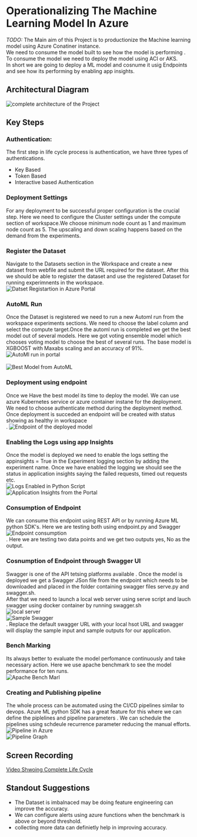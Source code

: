 


# Operationalizing The Machine Learning Model In Azure <br>

*TODO:* 
The Main aim of this Project is to productionize the Machine learning model using  Azure Conatiner instance.<br>
We need to consume the model built to see how the model is performing . To consume the model we need to deploy the model using ACI or AKS.<br>
In short we are going to deploy a ML model and cosnume it usig Endpoints and see how its performing by enabling app insights.<br>


## Architectural Diagram<br>
![complete architecture of the Project](architecture.PNG)


## Key Steps
### Authentication:
The first step in life cycle process is authentication, we have three types of authentications.<br>
- Key Based <br>
- Token Based <br>
- Interactive based Authentication <br>
### Deployment Settings <br>
For any deployment to be successful proper configuration is the crucial step. Here we need to configure the Cluster settings under the compute section of workspace.We choose minimum node count as 1 and maximum node count as 5. The upscaling and down scaling happens based on the demand from the experiments.<br>
### Register the Dataset <br>
Navigate to the Datasets section in the Workspace and create a new dataset from webfile and submit the URL required for the dataset. After this we should be able to register the dataset and use the registered Dataset for running experimnents in the workspace.<br>
![Datset Registartion in Azure Portal](Register.PNG)<br>
### AutoML Run<br>
Once the Dataset is registered we need to run a new Automl run from the workspace experiments sections. We need to choose the label column and select the compute target.Once the automl run is completed we get the best model out of several models. Here we got voting ensemble model which chooses voting model to choose the best of several runs. The base model is XGBOOST with Maxabs scaling and an accuracy of 91%.<br>
![AutoMl run in portal](automl.PNG)<br> <br>
![Best Model from AutoML](bestmodel.PNG)<br>
### Deployment using endpoint<br>
Once we Have the best model its time to deploy the model. We can use azure Kubernetes service or azure container instane for the deployment. We need to choose authenticate method during the deployment method. Once deployment is succeded an endpoint will be created with status showing as healthy in workspace<br>.
![Endpoint of the deployed model](endpoint.PNG)<br>
### Enabling the Logs using app Insights<br>
Once the model is deployed we need to enable the logs setting the appinsights = True in the Experiment logging section by adding the experiment name. Once we have enabled the logging we should see the status in application insights saying the failed requests, timed out requests etc.<br>
![Logs Enabled in Python Script](logsenabled.PNG)<br>
![Application Insights from the Portal](appinsights.PNG)<br>

### Consumption of Endpoint<br>
We can consume this endpoint using REST API or by running Azure ML python SDK's. Here we are testing both using endpoint.py and Swagger<br>
![Endpoint consumption](consumption.PNG) <br>.
Here we are testing two data points and we get two outputs yes, No as the output.<br>

### Cosnumption of Endpoint through Swagger UI<br>
Swagger is one of the API tetsing platforms available . Once the model is deployed we get a Swagger JSon file from the endpoint which needs to be downloaded and placed in the folder containing swagger files serve.py and swagger.sh.<br>
After that we need to launch a local web server using serve script and lauch swagger using docker container by running swagger.sh<br>
![local server](localrender.PNG)<br>
![Sample Swagger](sampleswagger.PNG)<br>.
Replace the default swagger URL with your local hsot URL and swagger will display the sample input and sample outputs for our application.<br>
### Bench Marking<br>
Its always better to evaluate the model perfomance continuously and take necessary action. Here we use apache benchmark to see the model performance for ten runs.<br>
![Apache Bench Marl](benchmark.PNG)<br>
### Creating and Publishing pipeline <br>
The whole process can be automated using the CI/CD pipelines similar to devops. Azure ML python SDK has a great feature  for this where we can define the piplelines and pipeline parameters . We can schedule the pipelines using schdeule recurrence parameter reducing the manual efforts.<br>
![Pipeline in Azure](restoutputs.PNG)<br>
![Pipeline Graph](pipeline.PNG)<br>
## Screen Recording
[Video Shwoing Complete Life Cycle](https://youtu.be/9o0xplsh4zE)<br>

## Standout Suggestions
- The Dataset is imbalnaced may be doing feature engineering can improve the accuracy.<br>
- We can configure alerts using azure functions when the benchmark is above or beyond threshold.<br>
- collecting more data can definietly help in improving accuracy.
